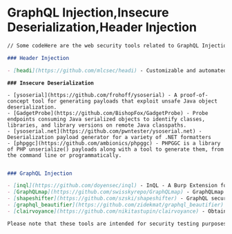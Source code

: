 # GraphQL Injection,Insecure Deserialization,Header Injection

```markdown
// Some codeHere are the web security tools related to GraphQL Injection, Insecure Deserialization, and Header Injection:

### Header Injection

- [headi](https://github.com/mlcsec/headi) - Customizable and automated HTTP header injection.

```

<pre class="language-markdown"><code class="lang-markdown"><strong>### Insecure Deserialization
</strong><strong>
</strong>- [ysoserial](https://github.com/frohoff/ysoserial) - A proof-of-concept tool for generating payloads that exploit unsafe Java object deserialization.
- [GadgetProbe](https://github.com/BishopFox/GadgetProbe) - Probe endpoints consuming Java serialized objects to identify classes, libraries, and library versions on remote Java classpaths.
- [ysoserial.net](https://github.com/pwntester/ysoserial.net) - Deserialization payload generator for a variety of .NET formatters
- [phpggc](https://github.com/ambionics/phpggc) - PHPGGC is a library of PHP unserialize() payloads along with a tool to generate them, from the command line or programmatically.

</code></pre>

```markdown
### GraphQL Injection

- [inql](https://github.com/doyensec/inql) - InQL - A Burp Extension for GraphQL Security Testing
- [GraphQLmap](https://github.com/swisskyrepo/GraphQLmap) - GraphQLmap is a scripting engine to interact with a GraphQL endpoint for pentesting purposes.
- [shapeshifter](https://github.com/szski/shapeshifter) - GraphQL security testing tool
- [graphql_beautifier](https://github.com/zidekmat/graphql_beautifier) - Burp Suite extension to help make GraphQL requests more readable
- [clairvoyance](https://github.com/nikitastupin/clairvoyance) - Obtain GraphQL API schema despite disabled introspection!

Please note that these tools are intended for security testing purposes and should only be used on authorized systems.
```
